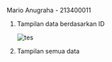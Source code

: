 Mario Anugraha - 213400011

1. Tampilan data berdasarkan ID
   
   ![tes](https://github.com/user-attachments/assets/cef46c0b-9b1b-4abb-95fa-7b426246ce68)


3. Tampilan semua data
  
   
